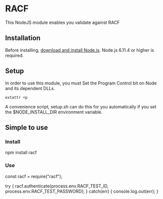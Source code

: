 # RACF
This NodeJS module enables you validate against RACF

## Installation

<!--
This is a [Node.js](https://nodejs.org/en/) module available through the
[npm registry](https://www.npmjs.com/).
-->

Before installing, [download and install Node.js](https://developer.ibm.com/node/sdk/ztp/).
Node.js 6.11.4 or higher is required.

## Setup

In order to use this module, you must Set the Program Control bit on Node and its dependent DLLs.

```
extattr +p
```

A convenience script, setup.sh can do this for you automatically if you set the $NODE_INSTALL_DIR environment variable.

## Simple to use

### Install

npm install racf

### Use

const racf = require("racf");

try {
	racf.authenticate(process.env.RACF_TEST_ID, process.env.RACF_TEST_PASSWORD);
} catch(err) {
	console.log.out(err);
}
